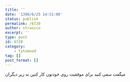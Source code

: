 ```yaml
---
title: ''
date: '1396/6/25 14:51:00'
status: publish
permalink: /6720
author: straxico
excerpt: ''
type: post
id: 6720
category:
    - tytomood
tag: []
post_format: []
---
```

میگفت سعی کنید برای موفقیت روی خودتون کار کنین نه زیر دیگران